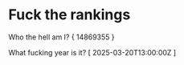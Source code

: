 # Fuck the rankings

Who the hell am I?
{ 14869355 }

What fucking year is it?
[ 2025-03-20T13:00:00Z ]
